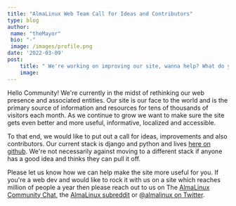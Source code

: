 ```yaml
---
title: "AlmaLinux Web Team Call for Ideas and Contributors"
type: blog
author: 
 name: "theMayor"
 bio: "-"
 image: /images/profile.png
date: '2022-03-09'
post:
    title: " We're working on improving our site, wanna help? What do you love? What do you hate?"
    image: 
---
```


Hello Community! We're currently in the midst of rethinking our web presence and associated entities. Our site is our face to the world and is the primary source of information and resources for tens of thousands of visitors each month. As we continue to grow we want to make sure the site gets even better and more useful, informative, localized and accessible.

To that end, we would like to put out a call for ideas, improvements and also contributors. Our current stack is django and python and lives [here on github](https://github.com/almalinux/almalinux.org). We're not necessarily against moving to a different stack if anyone has a good idea and thinks they can pull it off.

Please let us know how we can help make the site more useful for you. If you're a web dev and would like to rock it with us on a site which reaches million of people a year then please reach out to us on The [AlmaLinux Community Chat](https://chat.almalinux.org/), the [AlmaLinux subreddit](https://reddit.com/r/almalinux) or [@almalinux on Twitter](https://twitter.com/almalinux).
